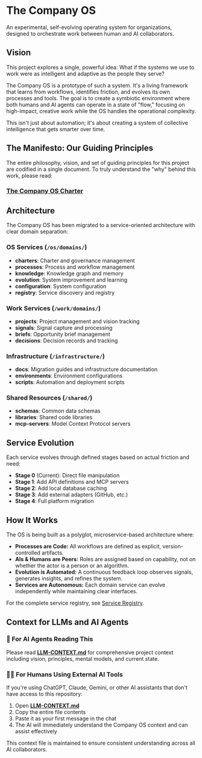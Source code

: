 # The Company OS

An experimental, self-evolving operating system for organizations, designed to orchestrate work between human and AI collaborators.

## Vision

This project explores a single, powerful idea: What if the systems we use to work were as intelligent and adaptive as the people they serve?

The Company OS is a prototype of such a system. It's a living framework that learns from workflows, identifies friction, and evolves its own processes and tools. The goal is to create a symbiotic environment where both humans and AI agents can operate in a state of "flow," focusing on high-impact, creative work while the OS handles the operational complexity.

This isn't just about automation; it's about creating a system of collective intelligence that gets smarter over time.

## The Manifesto: Our Guiding Principles

The entire philosophy, vision, and set of guiding principles for this project are codified in a single document. To truly understand the "why" behind this work, please read:

### **[The Company OS Charter](os/domains/charters/data/company-os.charter.md)**

## Architecture

The Company OS has been migrated to a service-oriented architecture with clear domain separation:

### **OS Services** (`/os/domains/`)
- **charters**: Charter and governance management
- **processes**: Process and workflow management  
- **knowledge**: Knowledge graph and memory
- **evolution**: System improvement and learning
- **configuration**: System configuration
- **registry**: Service discovery and registry

### **Work Services** (`/work/domains/`)
- **projects**: Project management and vision tracking
- **signals**: Signal capture and processing
- **briefs**: Opportunity brief management
- **decisions**: Decision records and tracking

### **Infrastructure** (`/infrastructure/`)
- **docs**: Migration guides and infrastructure documentation
- **environments**: Environment configurations
- **scripts**: Automation and deployment scripts

### **Shared Resources** (`/shared/`)
- **schemas**: Common data schemas
- **libraries**: Shared code libraries
- **mcp-servers**: Model Context Protocol servers

## Service Evolution

Each service evolves through defined stages based on actual friction and need:

- **Stage 0** (Current): Direct file manipulation
- **Stage 1**: Add API definitions and MCP servers  
- **Stage 2**: Add local database caching
- **Stage 3**: Add external adapters (GitHub, etc.)
- **Stage 4**: Full platform migration

## How It Works

The OS is being built as a polyglot, microservice-based architecture where:

* **Processes are Code:** All workflows are defined as explicit, version-controlled artifacts.
* **AIs & Humans are Peers:** Roles are assigned based on capability, not on whether the actor is a person or an algorithm.
* **Evolution is Automated:** A continuous feedback loop observes signals, generates insights, and refines the system.
* **Services are Autonomous:** Each domain service can evolve independently while maintaining clear interfaces.

For the complete service registry, see [Service Registry](os/domains/registry/data/services.registry.md).

## Context for LLMs and AI Agents

### 🤖 For AI Agents Reading This
Please read **[LLM-CONTEXT.md](LLM-CONTEXT.md)** for comprehensive project context including vision, principles, mental models, and current state.

### 🧑‍💻 For Humans Using External AI Tools  
If you're using ChatGPT, Claude, Gemini, or other AI assistants that don't have access to this repository:
1. Open **[LLM-CONTEXT.md](LLM-CONTEXT.md)**
2. Copy the entire file contents
3. Paste it as your first message in the chat
4. The AI will immediately understand the Company OS context and can assist effectively

This context file is maintained to ensure consistent understanding across all AI collaborators.
